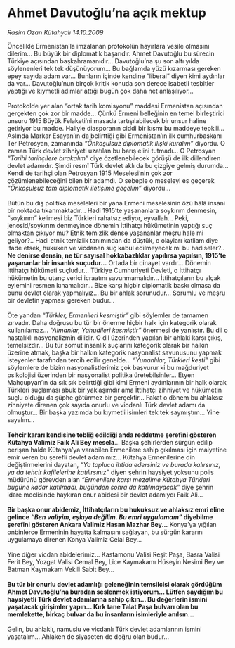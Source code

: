 # Ahmet Davutoğlu’na açık mektup

*Rasim Ozan Kütahyalı 14.10.2009*

<div class="taraf_structure_2col_1zq">
<div class="margen_n">



 <p>Öncelikle Ermenistan’la imzalanan protokolün hayırlara vesile olmasını dilerim... Bu büyük bir diplomatik başarıdır. Ahmet Davutoğlu bu sürecin Türkiye açısından başkahramanıdır... Davutoğlu’na şu son altı yılda söylenenleri tek tek düşünüyorum... Bu bağlamda yüzü kızarması gereken epey sayıda adam var... Bunların içinde kendine “liberal” diyen kimi aydınlar da var... Davutoğlu’nun birçok kritik konuda son derece isabetli tesbitler yaptığı ve kıymetli adımlar attığı bugün çok daha net anlaşılıyor... <br/><br/>Protokolde yer alan “ortak tarih komisyonu” maddesi Ermenistan açısından gerçekten çok zor bir madde... Çünkü Ermeni belleğinin en temel birleştirici unsuru 1915 Büyük Felaketi’ni masada tartışılabilecek bir unsur haline getiriyor bu madde. Haliyle diasporanın ciddi bir kısmı bu maddeye tepkili... Aslında Markar Esayan’ın da belirttiği gibi Ermenistan’ın ilk cumhurbaşkanı Ter Petrosyan, zamanında <i>“Önkoşulsuz diplomatik ilişki kuralım”</i> diyordu. O zaman Türk devlet zihniyeti uzatılan bu barış elini tutmadı... O Petrosyan <i>“Tarihi tarihçilere bırakalım”</i> diye özetlenebilecek görüşü de ilk dillendiren devlet adamıdır. Şimdi resmî Türk devlet aklı da bu çizgiye gelmiş durumda... Kendi de tarihçi olan Petrosyan 1915 Meselesi’nin çok zor çözümlenebileceğini bilen bir adamdı. O sebeple o meseleyi es geçerek <i>“Önkoşulsuz tam diplomatik iletişime geçelim”</i> diyordu... <br/><br/>Bütün bu dış politika meseleleri bir yana Ermeni meselesinin özü hâlâ insani bir noktada tıkanmaktadır... Hadi 1915’te yaşananlara soykırım denmesin, “soykırım” kelimesi biz Türkleri rahatsız ediyor, eyvallah... Peki, jenosid/soykırım denmeyince dönemin İttihatçı hükümetinin yaptığı suç olmaktan çıkıyor mu? Etnik temizlik dense yaşananlar meşru hale mi geliyor?.. Hadi etnik temizlik tanımından da düştük, o olayları katliam diye ifade etsek, hukuken ve vicdanen suç kabul edilmeyecek mi bu hadiseler?.. <b>Ne denirse densin, ne tür sayısal hokkabazlıklar yapılırsa yapılsın, 1915’te yaşananlar bir insanlık suçudur...</b> Ortada bir cinayet vardır... Dönemin İttihatçı hükümeti suçludur... Türkiye Cumhuriyeti Devleti, o İttihatçı hükümetin bu utanç verici icraatını savunmamalıdır... İttihatçıların bu alçak eylemini resmen kınamalıdır... Bize karşı hiçbir diplomatik baskı olmasa da bunu devlet olarak yapmalıyız... Bu bir ahlak sorunudur... Sorumlu ve meşru bir devletin yapması gereken budur... <br/><br/>Öte yandan <i>“Türkler, Ermenileri kesmiştir”</i> gibi söylemler de tamamen zırvadır. Daha doğrusu bu tür bir önerme hiçbir halk için kategorik olarak kullanılamaz... <i>“Almanlar, Yahudileri kesmiştir”</i> önermesi de yanlıştır. Bu dil o hastalıklı nasyonalizmin dilidir. O dil üzerinden yapılan bir ahlaki karşı çıkış, temelsizdir... Bu tür somut insanlık suçlarını kategorik olarak bir halkın üzerine atmak, başka bir halkın kategorik nasyonalist savunusunu yapmak isteyenler tarafından tercih edilir genelde... <i>“Yunanlılar, Türkleri kesti”</i> gibi söylemlere de bizim nasyonalistlerimiz çok başvurur ki bu mağduriyet psikolojisi üzerinden bir nasyonalist politika üretebilsinler... Etyen Mahçupyan’ın da sık sık belirttiği gibi kimi Ermeni aydınlarının bir halk olarak Türkleri suçlaması abuk bir yaklaşımdır ama İttihatçı zihniyet ve hükümetin suçlu olduğu da şüphe götürmez bir gerçektir... Fakat o dönem bu ahlaksız zihniyete direnen çok sayıda onurlu ve vicdanlı Türk devlet adamı da olmuştur... Bir başka yazımda bu kıymetli isimleri tek tek saymıştım... Yine sayalım...<b> <br/><br/>Tehcir kararı kendisine tebliğ edildiği anda reddetme şerefini gösteren Kütahya Valimiz Faik Ali Bey mesela</b>... Başka şehirlerden sürgün edilip perişan halde Kütahya’ya varabilen Ermenilere sahip çıkılması için maiyetine emir veren bu şerefli devlet adamımız... Kütahya Ermenilerine din değiştirmelerini dayatan, <i>“Ya topluca ihtida edersiniz ve burada kalırsınız, ya da tehcir kafilelerine katılırsınız”</i> diyen şehrin haysiyet yoksunu polis müdürünü görevden alan <i>“Ermenilere karşı mezalime Kütahya Türkleri bugüne kadar katılmadı, bugünden sonra da katılmayacak”</i> diye şehrin idare meclisinde haykıran onur abidesi bir devlet adamıydı Faik Ali...<b> <br/><br/>Bir başka onur abidemiz, İttihatçıların bu hukuksuz ve ahlaksız emri eline gelince <i>“Ben valiyim, eşkıya değilim. Bu emri uygulamam” </i>diyebilme şerefini gösteren Ankara Valimiz Hasan Mazhar Bey...</b> Konya’ya yığılan onbinlerce Ermeninin hayatta kalmasını sağlayan, bu sürgün kararını uygulamaya direnen Konya Valimiz Celal Bey... <br/><br/>Yine diğer vicdan abidelerimiz... Kastamonu Valisi Reşit Paşa, Basra Valisi Ferit Bey, Yozgat Valisi Cemal Bey, Lice Kaymakamı Hüseyin Nesimi Bey ve Batman Kaymakam Vekili Sabit Bey...<b> <br/><br/>Bu tür bir onurlu devlet adamlığı geleneğinin temsilcisi olarak gördüğüm Ahmet Davutoğlu’na buradan seslenmek istiyorum... Lütfen saydığım bu haysiyetli Türk devlet adamlarına sahip çıkın... Bu değerlerin ismini yaşatacak girişimler yapın... Kırk tane Talat Paşa bulvarı olan bu memlekette, birkaç bulvar da bu insanların isimleriyle anılsın...</b> <br/><br/>Gelin, bu ahlaklı, namuslu ve vicdanlı Türk devlet adamlarının ismini yaşatalım... Ahlaken de siyaseten de doğru olan budur...</p>
<br/>
<br/>
<br/>



<br/>


<div id="taraf_not">
</div>

</div>


</div>
